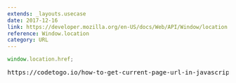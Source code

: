 ```yaml
---
extends: _layouts.usecase
date: 2017-12-16
link: https://developer.mozilla.org/en-US/docs/Web/API/Window/location
reference: Window.location
category: URL
---
```


```javascript
window.location.href;
```

<pre class="output">https://codetogo.io/how-to-get-current-page-url-in-javascript/</pre>
